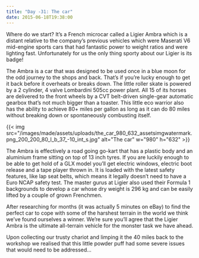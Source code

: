```yaml
---
title: "Day -31: The car"
date: 2015-06-18T19:38:00
---
```


Where do we start? It’s a French microcar called a Ligier Ambra which is a distant relative to the company’s previous vehicles which were Maserati V6 mid-engine sports cars that had fantastic power to weight ratios and were lighting fast. Unfortunately for us the only thing sporty about our Ligier is its badge!

The Ambra is a car that was designed to be used once in a blue moon for the odd journey to the shops and back. That’s if you’re lucky enough to get it back before it overheats or breaks down. The little roller skate is powered by a 2 cylinder, 4 valve Lombardini 505cc power plant. All 15 of its horses are delivered to the front wheels by a CVT belt-driven single-gear automatic gearbox that’s not much bigger than a toaster. This little eco warrior also has the ability to achieve 80+ miles per gallon as long as it can do 80 miles without breaking down or spontaneously combusting itself.

{{< img src="/images/made/assets/uploads/the_car_980_632_assetsimgwatermark.png_200_200_80_l_b_37_-10_int_s.jpg" alt="The car" w="980" h="632" >}}

The Ambra is effectively a road going go-kart that has a plastic body and an aluminium frame sitting on top of 13 inch tyres. If you are luckily enough to be able to get hold of a GLX model you’ll get electric windows, electric boot release and a tape player thrown in. It is loaded with the latest safety features, like lap seat belts, which means it legally doesn’t need to have a Euro NCAP safety test. The master gurus at Ligier also used their Formula 1 backgrounds to develop a car whose dry weight is 296 kg and can be easily lifted by a couple of grown Frenchmen.

After researching for months (it was actually 5 minutes on eBay) to find the perfect car to cope with some of the harshest terrain in the world we think we’ve found ourselves a winner. We’re sure you’ll agree that the Ligier Ambra is the ultimate all-terrain vehicle for the monster task we have ahead.

Upon collecting our trusty chariot and limping it the 40 miles back to the workshop we realised that this little powder puff had some severe issues that would need to be addressed…
